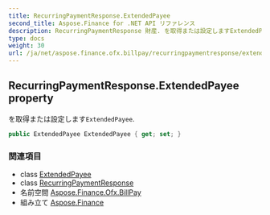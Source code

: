 ```yaml
---
title: RecurringPaymentResponse.ExtendedPayee
second_title: Aspose.Finance for .NET API リファレンス
description: RecurringPaymentResponse 財産. を取得または設定しますExtendedPayee.
type: docs
weight: 30
url: /ja/net/aspose.finance.ofx.billpay/recurringpaymentresponse/extendedpayee/
---
```

## RecurringPaymentResponse.ExtendedPayee property

を取得または設定します`ExtendedPayee`.

```csharp
public ExtendedPayee ExtendedPayee { get; set; }
```

### 関連項目

* class [ExtendedPayee](../../extendedpayee/)
* class [RecurringPaymentResponse](../)
* 名前空間 [Aspose.Finance.Ofx.BillPay](../../recurringpaymentresponse/)
* 組み立て [Aspose.Finance](../../../)


